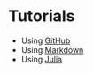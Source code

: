 # Tutorials
- Using [GitHub](github.md)
- Using [Markdown](markdown.md)
- Using [Julia](https://github.com/econtoolkit/julia)